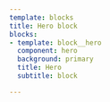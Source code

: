 ```yaml
---
template: blocks
title: Hero block
blocks:
- template: block__hero
  component: hero
  background: primary
  title: Hero
  subtitle: block

---
```

